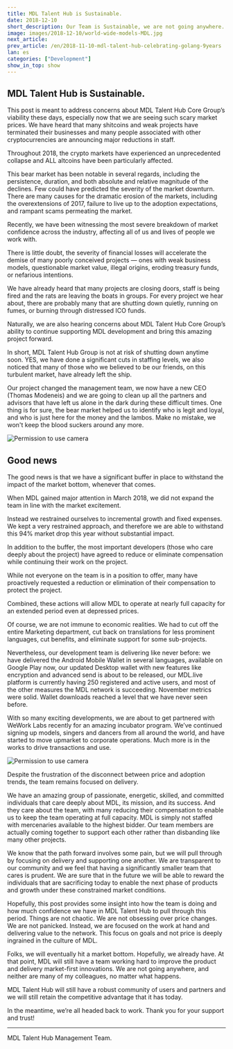 ```yaml
---
title: MDL Talent Hub is Sustainable.
date: 2018-12-10
short_description: Our Team is Sustainable, we are not going anywhere.
image: images/2018-12-10/world-wide-models-MDL.jpg
next_article:
prev_article: /en/2018-11-10-mdl-talent-hub-celebrating-golang-9years
lan: es
categories: ["Development"]
show_in_top: show
---
```


## MDL Talent Hub is Sustainable.

This post is meant to address concerns about MDL Talent Hub Core Group’s viability these days, especially now that we are seeing such scary market prices.  We have heard that many shitcoins and weak projects have terminated their businesses and many people associated with other cryptocurrencies are announcing major reductions in staff.

Throughout 2018, the crypto markets have experienced an unprecedented collapse and ALL altcoins have been particularly affected.

This bear market has been notable in several regards, including the persistence, duration, and both absolute and relative magnitude of the declines. Few could have predicted the severity of the market downturn. There are many causes for the dramatic erosion of the markets, including the overextensions of 2017, failure to live up to the adoption expectations, and rampant scams permeating the market.

Recently, we have been witnessing the most severe breakdown of market confidence across the industry, affecting all of us and lives of people we work with.


There is little doubt, the severity of financial losses will accelerate the demise of many poorly conceived projects — ones with weak business models, questionable market value, illegal origins, eroding treasury funds, or nefarious intentions.

We have already heard that many projects are closing doors, staff is being fired and the rats are leaving the boats in groups. For every project we hear about, there are probably many that are shutting down quietly, running on fumes, or burning through distressed ICO funds.

Naturally, we are also hearing concerns about MDL Talent Hub Core Group’s ability to continue supporting MDL development and bring this amazing project forward.





In short, MDL Talent Hub Group is not at risk of shutting down anytime soon. YES, we have done a significant cuts in staffing levels, we also noticed that many of those who we believed to be our friends, on this turbulent market, have already left the ship.

Our project changed the management team, we now have a new CEO (Thomas Modeneis) and we are going to clean up all the partners and advisors that have left us alone in the dark during these difficult times. One thing is for sure, the bear market helped us to identify who is legit and loyal, and who is just here for the money and the lambos. Make no mistake, we won't keep the blood suckers around any more.


![Permission to use camera](https://images.pexels.com/photos/46244/girl-portrait-carnival-retro-46244.jpeg)


## Good news

The good news is that we have a significant buffer in place to withstand the impact of the market bottom, whenever that comes.

When MDL gained major attention in March 2018, we did not expand the team in line with the market excitement.

Instead we restrained ourselves to incremental growth and fixed expenses.
We kept a very restrained approach, and therefore we are able to withstand this 94% market drop this year without substantial impact.

In addition to the buffer, the most important developers (those who care deeply about the project) have agreed to reduce or eliminate compensation while continuing their work on the project.

While not everyone on the team is in a position to offer, many have proactively requested a reduction or elimination of their compensation to protect the project.

Combined, these actions will allow MDL to operate at nearly full capacity for an extended period even at depressed prices.

Of course, we are not immune to economic realities. We had to cut off the entire Marketing department, cut back on translations for less prominent languages, cut benefits, and eliminate support for some sub-projects.

Nevertheless, our development team is delivering like never before: we have delivered the Android Mobile Wallet in several languages, available on Google Play now, our updated Desktop wallet with new features like encryption and advanced send is about to be released, our MDL.live platform is currently having 250 registered and active users,  and most of the other measures the MDL network is succeeding.
November metrics were solid.
Wallet downloads reached a level that we have never seen before.

With so many exciting developments, we are about to get partnered with WeWork Labs recently for an amazing incubator program. We’ve continued signing up models, singers and dancers from all around the world, and have started to move upmarket to corporate operations. Much more is in the works to drive transactions and use.


![Permission to use camera](https://images.pexels.com/photos/906002/pexels-photo-906002.jpeg)


Despite the frustration of the disconnect between price and adoption trends, the team remains focused on delivery.

We have an amazing group of passionate, energetic, skilled, and committed individuals that care deeply about MDL, its mission, and its success. And they care about the team, with many reducing their compensation to enable us to keep the team operating at full capacity. MDL is simply not staffed with mercenaries available to the highest bidder. Our team members are actually coming together to support each other rather than disbanding like many other projects.

We know that the path forward involves some pain, but we will pull through by focusing on delivery and supporting one another. We are transparent to our community and we feel that having a significantly smaller team that cares is prudent. We are sure that in the future we will be able to reward the individuals that are sacrificing today to enable the next phase of products and growth under these constrained market conditions.

Hopefully, this post provides some insight into how the team is doing and how much confidence we have in MDL Talent Hub to pull through this period.
Things are not chaotic. We are not obsessing over price changes. We are not panicked. Instead, we are focused on the work at hand and delivering value to the network. This focus on goals and not price is deeply ingrained in the culture of MDL.

Folks, we will eventually hit a market bottom. Hopefully, we already have. At that point, MDL will still have a team working hard to improve the product and delivery market-first innovations.
We are not going anywhere, and neither are many of my colleagues, no matter what happens.

MDL Talent Hub will still have a robust community of users and partners and we will still retain the competitive advantage that it has today.

In the meantime, we’re all headed back to work. Thank you for your support and trust!



---
MDL Talent Hub Management Team.
